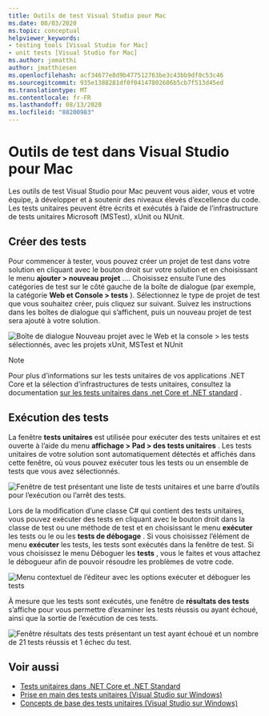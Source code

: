 ```yaml
---
title: Outils de test Visual Studio pour Mac
ms.date: 08/03/2020
ms.topic: conceptual
helpviewer_keywords:
- testing tools [Visual Studio for Mac]
- unit tests [Visual Studio for Mac]
ms.author: jomatthi
author: jmatthiesen
ms.openlocfilehash: acf34677e8d9b477512763be3c43bb9df0c53c46
ms.sourcegitcommit: 935e1388281df0f04147802606b5cb7f513d45ed
ms.translationtype: MT
ms.contentlocale: fr-FR
ms.lasthandoff: 08/13/2020
ms.locfileid: "88200983"
---
```

# <a name="testing-tools-in-visual-studio-for-mac"></a>Outils de test dans Visual Studio pour Mac

Les outils de test Visual Studio pour Mac peuvent vous aider, vous et votre équipe, à développer et à soutenir des niveaux élevés d’excellence du code. Les tests unitaires peuvent être écrits et exécutés à l’aide de l’infrastructure de tests unitaires Microsoft (MSTest), xUnit ou NUnit.

## <a name="creating-tests"></a>Créer des tests
Pour commencer à tester, vous pouvez créer un projet de test dans votre solution en cliquant avec le bouton droit sur votre solution et en choisissant le menu **ajouter > nouveau projet** .... Choisissez ensuite l’une des catégories de test sur le côté gauche de la boîte de dialogue (par exemple, la catégorie **Web et Console > tests** ). Sélectionnez le type de projet de test que vous souhaitez créer, puis cliquez sur suivant. Suivez les instructions dans les boîtes de dialogue qui s’affichent, puis un nouveau projet de test sera ajouté à votre solution.

![Boîte de dialogue Nouveau projet avec le Web et la console > les tests sélectionnés, avec les projets xUnit, MSTest et NUnit](media/create-new-test-project.PNG)

> [!NOTE]
> Pour plus d’informations sur les tests unitaires de vos applications .NET Core et la sélection d’infrastructures de tests unitaires, consultez la documentation [sur les tests unitaires dans .net Core et .NET standard](https://docs.microsoft.com/dotnet/core/testing/?pivots=xunit) .

## <a name="running-tests"></a>Exécution des tests
La fenêtre **tests unitaires** est utilisée pour exécuter des tests unitaires et est ouverte à l’aide du menu **affichage > Pad > des tests unitaires** . Les tests unitaires de votre solution sont automatiquement détectés et affichés dans cette fenêtre, où vous pouvez exécuter tous les tests ou un ensemble de tests que vous avez sélectionnés.

![Fenêtre de test présentant une liste de tests unitaires et une barre d’outils pour l’exécution ou l’arrêt des tests.](media/test-window.PNG)

Lors de la modification d’une classe C# qui contient des tests unitaires, vous pouvez exécuter des tests en cliquant avec le bouton droit dans la classe de test ou une méthode de test et en choisissant le menu **exécuter** les tests ou le ou les **tests de débogage** . Si vous choisissez l’élément de menu **exécuter** les tests, les tests sont exécutés dans la fenêtre de test. Si vous choisissez le menu Déboguer les **tests** , vous le faites et vous attachez le débogueur afin de pouvoir résoudre les problèmes de votre code.

![Menu contextuel de l’éditeur avec les options exécuter et déboguer les tests](media/run-tests-context-menu.PNG)

À mesure que les tests sont exécutés, une fenêtre de **résultats des tests** s’affiche pour vous permettre d’examiner les tests réussis ou ayant échoué, ainsi que la sortie de l’exécution de ces tests.

![Fenêtre résultats des tests présentant un test ayant échoué et un nombre de 21 tests réussis et 1 échec du test.](media/test-results-window.PNG)

## <a name="see-also"></a>Voir aussi

- [Tests unitaires dans .NET Core et .NET Standard](/dotnet/core/testing)
- [Prise en main des tests unitaires (Visual Studio sur Windows)](/visualstudio/test/getting-started-with-unit-testing)
- [Concepts de base des tests unitaires (Visual Studio sur Windows)](/visualstudio/test/unit-test-basics)
